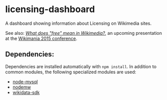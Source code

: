 # licensing-dashboard

A dashboard showing information about Licensing on Wikimedia sites.

See also: *[What does "free" mean in Wikimedia?](https://wikimania2015.wikimedia.org/wiki/Submissions/What_does_%22free%22_mean_in_Wikimedia%3F)*, an upcoming presentation at the [Wikimania 2015 conference](https://wikimania2015.wikimedia.org).


## Dependencies:

Dependencies are installed automatically with `npm install`. In addition to common modules, the following specialized modules are used:

* [node-mysql](https://github.com/felixge/node-mysql)
* [nodemw](https://github.com/macbre/nodemw)
* [wikidata-sdk](https://github.com/maxlath/wikidata-sdk)
